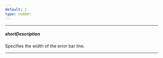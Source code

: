 ```yaml
---
default: 2
type: number
---
```

---
##### shortDescription
Specifies the width of the error bar line.

---
